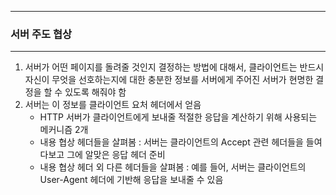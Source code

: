 -----
### 서버 주도 협상
-----
1. 서버가 어떤 페이지를 돌려줄 것인지 결정하는 방법에 대해서, 클라이언트는 반드시 자신이 무엇을 선호하는지에 대한 충분한 정보를 서버에게 주어진 서버가 현명한 결정을 할 수 있도록 해줘야 함
2. 서버는 이 정보를 클라이언트 요처 헤더에서 얻음
   - HTTP 서버가 클라이언트에게 보내줄 적절한 응답을 계산하기 위해 사용되는 메커니즘 2개
   - 내용 협상 헤더들을 살펴봄 : 서버는 클라이언트의 Accept 관련 헤더들을 들여다보고 그에 알맞은 응답 헤더 준비
   - 내용 협상 헤더 외 다른 헤더들을 살펴봄 : 예를 들어, 서버는 클라이언트의 User-Agent 헤더에 기반해 응답을 보내줄 수 있음

